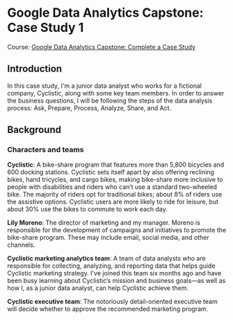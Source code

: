 # Google Data Analytics Capstone: Case Study 1
Course: [Google Data Analytics Capstone: Complete a Case Study](https://www.coursera.org/learn/google-data-analytics-capstone)
## Introduction
In this case study, I'm a junior data analyst who works for a fictional company, Cyclistic, along with some key team members. In order to answer the
business questions, I will be following the steps of the data analysis process: Ask, Prepare, Process, Analyze, Share, and Act.
## Background
### Characters and teams
**Cyclistic**: A bike-share program that features more than 5,800 bicycles and 600
docking stations. Cyclistic sets itself apart by also offering reclining bikes, hand
tricycles, and cargo bikes, making bike-share more inclusive to people with disabilities
and riders who can’t use a standard two-wheeled bike. The majority of riders opt for
traditional bikes; about 8% of riders use the assistive options. Cyclistic users are more
likely to ride for leisure, but about 30% use the bikes to commute to work each day.

**Lily Moreno**: The director of marketing and my manager. Moreno is responsible for
the development of campaigns and initiatives to promote the bike-share program.
These may include email, social media, and other channels.

**Cyclistic marketing analytics team**: A team of data analysts who are responsible for
collecting, analyzing, and reporting data that helps guide Cyclistic marketing strategy.
I've joined this team six months ago and have been busy learning about Cyclistic’s
mission and business goals—as well as how I, as a junior data analyst, can help
Cyclistic achieve them.

**Cyclistic executive team**: The notoriously detail-oriented executive team will decide
whether to approve the recommended marketing program.
